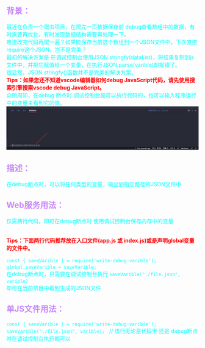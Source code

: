 ## <font color=#c88afa>背景：</font><br />
<font color=#00ffff>最近在负责一个爬虫项目，在爬完一页数据保存前 debug查看数组中的数据，有时需要再优化，有时发现数据结构需要再处理一下。<br />
难道改完代码再爬一遍？如果能保存当前这个数组到一个JSON文件中，下次直接require这个JSON，岂不是完美？
<br />
最初的解决方案是 在调试控制台使用JSON.stringfy(dataList)，将结果复制到js文件中，并把它赋值给一个变量，在执行JSON.parse(varible)却报错了。<br />
很显然，JSON.stringfy()函数并不是完美的解决方案。<br/>
**<font color=#FF0000>Tips：如果您还不知道vscode编辑器如何debug JavaScript代码，请先使用搜索引擎搜索vscode debug JavaScript。</font><br />**
众所周知，在debug 断点时 调试控制台是可以执行代码的，也可以输入程序运行中的变量来看到它的值。<br /></font>
![Alt text](./debug_console.png "debug_console")

##  <font color=#c88afa>描述：</font><br />
<font color=#00ffff>在debug断点时，可以将任何类型的变量，输出到指定路径的JSON文件中</font><br />

##  <font color=#c88afa>Web服务用法：</font><br />
<font color=#00ffff>
仅需两行代码，即可在debug断点时 使用调试控制台保存内存中的变量<br /><br />

**<font color=#FF0000>Tips：下面两行代码推荐放在入口文件(app.js 或 index.js)或是声明global变量的文件中。</font>**<br />

``` const { saveVarible } = require('write-debug-varible'); ```<br />
``` global.saveVarible = saveVarible; ```<br />
在debug断点时，只需要在调试控制台执行 ``` saveVarible("./file.json", varible) ```<br />
即可在当前项目中看到生成的JSON文件

</font>

##  <font color=#c88afa>单JS文件用法：</font><br />
<font color=#00ffff>

``` const { saveVarible } = require('write-debug-varible'); ```<br />
``` saveVarible("./file.json", varible); ```&nbsp;&nbsp;&nbsp;// 该行无论是代码里 还是 debug断点时在调试控制台执行都可以
</font><br />

